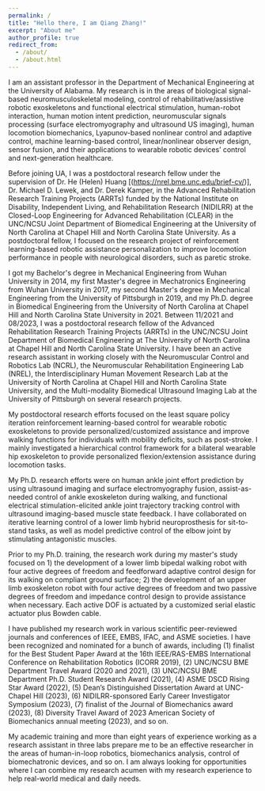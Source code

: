```yaml
---
permalink: /
title: "Hello there, I am Qiang Zhang!"
excerpt: "About me"
author_profile: true
redirect_from: 
  - /about/
  - /about.html
---
```


I am an assistant professor in the Department of Mechanical Engineering at the University of Alabama. My research is in the areas of biological signal-based neuromusculoskeletal modeling, control of rehabilitative/assistive robotic exoskeletons and functional electrical stimulation, human-robot interaction, human motion intent prediction, neuromuscular signals processing (surface electromyography and ultrasound US imaging), human locomotion biomechanics, Lyapunov-based nonlinear control and adaptive control, machine learning-based control, linear/nonlinear observer design, sensor fusion, and their applications to wearable robotic devices’ control and next-generation healthcare. 

Before joining UA, I was a postdoctoral research fellow under the supervision of Dr. He (Helen) Huang [(https://nrel.bme.unc.edu/brief-cv/)], Dr. Michael D. Lewek, and Dr. Derek Kamper, in the Advanced Rehabilitation Research Training Projects (ARRTs) funded by the National Institute on Disability, Independent Living, and Rehabilitation Research (NIDILRR) at the Closed-Loop Engineering for Advanced Rehabilitation (CLEAR) in the UNC/NCSU Joint Department of Biomedical Engineering at the University of North Carolina at Chapel Hill and North Carolina State University. As a postdoctoral fellow, I focused on the research project of reinforcement learning-based robotic assistance personalization to improve locomotion performance in people with neurological disorders, such as paretic stroke. 

I got my Bachelor's degree in Mechanical Engineering from Wuhan University in 2014, my first Master's degree in Mechatronics Engineering from Wuhan University in 2017, my second Master's degree in Mechanical Engineering from the University of Pittsburgh in 2019, and my Ph.D. degree in Biomedical Engineering from the University of North Carolina at Chapel Hill and North Carolina State University in 2021. Between 11/2021 and 08/2023, I was a postdoctoral research fellow of the Advanced Rehabilitation Research Training Projects (ARRTs) in the UNC/NCSU Joint Department of Biomedical Engineering at The University of North Carolina at Chapel Hill and North Carolina State University. I have been an active research assistant in working closely with the Neuromuscular Control and Robotics Lab (NCRL), the Neuromuscular Rehabilitation Engineering Lab (NREL), the Interdisciplinary Human Movement Research Lab at the University of North Carolina at Chapel Hill and North Carolina State University, and the Multi-modality Biomedical Ultrasound Imaging Lab at the University of Pittsburgh on several research projects.​ 

My postdoctoral research efforts focused on the least square policy iteration reinforcement learning-based control for wearable robotic exoskeletons to provide personalized/customized assistance and improve walking functions for individuals with mobility deficits, such as post-stroke. I mainly investigated a hierarchical control framework for a bilateral wearable hip exoskeleton to provide personalized flexion/extension assistance during locomotion tasks. 

My Ph.D. research efforts were on human ankle joint effort prediction by using ultrasound imaging and surface electromyography fusion, assist-as-needed control of ankle exoskeleton during walking, and functional electrical stimulation-elicited ankle joint trajectory tracking control with ultrasound imaging-based muscle state feedback. I have collaborated on iterative learning control of a lower limb hybrid neuroprosthesis for sit-to-stand tasks, as well as model predictive control of the elbow joint by stimulating antagonistic muscles.

Prior to my Ph.D. training, the research work during my master's study focused on 1) the development of a lower limb bipedal walking robot with four active degrees of freedom and feedforward adaptive control design for its walking on compliant ground surface; 2) the development of an upper limb exoskeleton robot with four active degrees of freedom and two passive degrees of freedom and impedance control design to provide assistance when necessary. Each active DOF is actuated by a customized serial elastic actuator plus Bowden cable.

I have published my research work in various scientific peer-reviewed journals and conferences of IEEE, EMBS, IFAC, and ASME societies. I have been recognized and nominated for a bunch of awards, including (1) finalist for the Best Student Paper Award at the 16th IEEE/RAS-EMBS International Conference on Rehabilitation Robotics (ICORR 2019), (2) UNC/NCSU BME Department Travel Award (2020 and 2021), (3) UNC/NCSU BME Department Ph.D. Student Research Award (2021), (4) ASME DSCD Rising Star Award (2022), (5) Dean’s Distinguished Dissertation Award at UNC-Chapel Hill (2023), (6) NIDILRR-sponsored Early Career Investigator Symposium (2023), (7) finalist of the Journal of Biomechanics award (2023), (8) Diversity Travel Award of 2023 American Society of Biomechanics annual meeting (2023), and so on.

My academic training and more than eight years of experience working as a research assistant in three labs prepare me to be an effective researcher in the areas of human-in-loop robotics, biomechanics analysis, control of biomechatronic devices, and so on. I am always looking for opportunities where I can combine my research acumen with my research experience to help real-world medical and daily needs.
